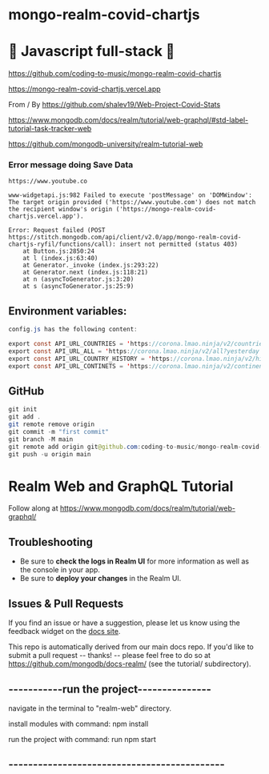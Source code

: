 # mongo-realm-covid-chartjs

# 🚀 Javascript full-stack 🚀

https://github.com/coding-to-music/mongo-realm-covid-chartjs

https://mongo-realm-covid-chartjs.vercel.app

From / By https://github.com/shalev19/Web-Project-Covid-Stats

https://www.mongodb.com/docs/realm/tutorial/web-graphql/#std-label-tutorial-task-tracker-web

https://github.com/mongodb-university/realm-tutorial-web

### Error message doing Save Data

```
https://www.youtube.co

www-widgetapi.js:982 Failed to execute 'postMessage' on 'DOMWindow': The target origin provided ('https://www.youtube.com') does not match the recipient window's origin ('https://mongo-realm-covid-chartjs.vercel.app').

Error: Request failed (POST https://stitch.mongodb.com/api/client/v2.0/app/mongo-realm-covid-chartjs-ryfil/functions/call): insert not permitted (status 403)
    at Button.js:2850:24
    at l (index.js:63:40)
    at Generator._invoke (index.js:293:22)
    at Generator.next (index.js:118:21)
    at n (asyncToGenerator.js:3:20)
    at s (asyncToGenerator.js:25:9)
```

## Environment variables:

```java
config.js has the following content:

export const API_URL_COUNTRIES = 'https://corona.lmao.ninja/v2/countries?yesterday&sort';
export const API_URL_ALL = 'https://corona.lmao.ninja/v2/all?yesterday';
export const API_URL_COUNTRY_HISTORY = 'https://corona.lmao.ninja/v2/historical?lastdays=30';
export const API_URL_CONTINETS = 'https://corona.lmao.ninja/v2/continents?yesterday=true&sort';

```

## GitHub

```java
git init
git add .
git remote remove origin
git commit -m "first commit"
git branch -M main
git remote add origin git@github.com:coding-to-music/mongo-realm-covid-chartjs.git
git push -u origin main
```

# Realm Web and GraphQL Tutorial

Follow along at https://www.mongodb.com/docs/realm/tutorial/web-graphql/

## Troubleshooting

- Be sure to **check the logs in Realm UI** for more information as well as the console in your app.
- Be sure to **deploy your changes** in the Realm UI.

## Issues & Pull Requests

If you find an issue or have a suggestion, please let us know using the feedback
widget on the [docs site](http://www.mongodb.com/docs/realm/tutorial).

This repo is automatically derived from our main docs repo. If you'd like to
submit a pull request -- thanks! -- please feel free to do so at
https://github.com/mongodb/docs-realm/ (see the tutorial/ subdirectory).

## -----------run the project---------------

navigate in the terminal to "realm-web" directory.

install modules with command: npm install

run the project with command: run npm start

## --------------------------------------------
